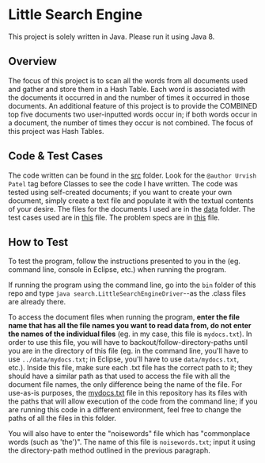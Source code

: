 # Little Search Engine

This project is solely written in Java. Please run it using Java 8.

## Overview

The focus of this project is to scan all the words from all documents used and gather and
store them in a Hash Table. Each word is associated with the documents it occurred
in and the
number of times it occurred in those documents.
An additional feature of this project is to provide the COMBINED top five documents two user-inputted words occur in; 
if both words occur in a
document, the number of times they occur is not combined.
The focus of this project was Hash Tables.

## Code & Test Cases

The code written can be found in the [src](https://github.com/urvishp13/Little-Search-Engine/tree/main/src/search) folder. Look for the 
`@author Urvish Patel` tag before Classes to see the code I have written.
The code was tested using self-created documents; if you want to create your own document, simply create a text file and 
populate it with the textual contents of your desire.
The files for the documents I used are in the [data](https://github.com/urvishp13/Little-Search-Engine/tree/main/data) folder.
The test cases used are in [this](https://github.com/urvishp13/Little-Search-Engine/blob/main/docs/testcases.md) file.
The problem specs are in [this](https://github.com/urvishp13/Little-Search-Engine/blob/main/docs/problem_specs.pdf) file. 

## How to Test

To test the program, follow the instructions presented to you in the 
(eg. command line, console in Eclipse, etc.) when running the program. 

If running the program using the command line, go into the `bin` 
folder of this repo and type `java search.LittleSearchEngineDriver`--as the .class files are already there.

To access the document files when running the program, **enter the file name that has all the file names you
want to read data from, do not enter the names of the individual files** (eg. in my case, this file is `mydocs.txt`). 
In order to use this file, 
you will have to backout/follow-directory-paths until you are 
in the directory of this file (eg. in the command line, you'll have to use `../data/mydocs.txt`; in Eclipse, you'll have to use 
`data/mydocs.txt`, etc.).
Inside this file, make sure each .txt file has the correct path to it; they should have a similar path as that
used to access the file with all the document file names, the only difference being the name of the file. 
For use-as-is purposes, the [mydocs.txt](https://github.com/urvishp13/Little-Search-Engine/blob/main/data/mydocs.txt) 
file in this repository has its files
with the paths that will allow execution of the code from the command line; if you are running this code in a different environment, 
feel free to 
change the paths of all the files in this folder. 

You will also have to enter the "noisewords" file which has "commonplace words (such as 'the')". The name of this file is `noisewords.txt`;
 input it using the directory-path method outlined in the previous paragraph.